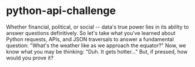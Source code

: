 # python-api-challenge
Whether financial, political, or social -- data's true power lies in its ability to answer questions definitively. So let's take what you've learned about Python requests, APIs, and JSON traversals to answer a fundamental question: "What's the weather like as we approach the equator?" Now, we know what you may be thinking: "Duh. It gets hotter..." But, if pressed, how would you prove it?
